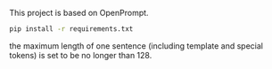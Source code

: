 This project is based on OpenPrompt.

```bash
pip install -r requirements.txt
```

the maximum length of one sentence (including template and special tokens) is set to be no longer than 128.
